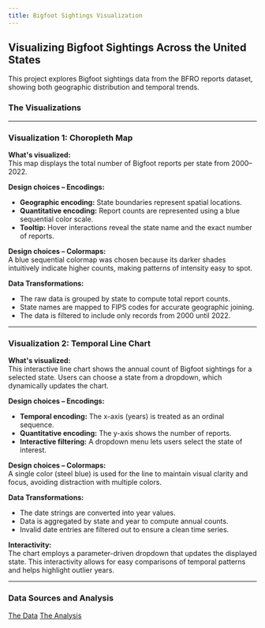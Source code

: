 ```yaml
---
title: Bigfoot Sightings Visualization
---
```



<!-- Load Vega libraries required for vegachart rendering -->
<script src="https://cdn.jsdelivr.net/npm/vega@5"></script>
<script src="https://cdn.jsdelivr.net/npm/vega-lite@5"></script>
<script src="https://cdn.jsdelivr.net/npm/vega-embed@6"></script>


<!-- Custom script to embed the charts -->
<script>
document.addEventListener('DOMContentLoaded', function() {
  var charts = document.getElementsByTagName('vegachart');
  Array.from(charts).forEach(function(chartElem) {
    var schemaURL = chartElem.getAttribute('schema-url');
    vegaEmbed(chartElem, schemaURL, {actions: false}).catch(console.error);
  });
});
</script>


## Visualizing Bigfoot Sightings Across the United States


This project explores Bigfoot sightings data from the BFRO reports dataset, showing both geographic distribution and temporal trends.


### The Visualizations


<div class="grid">
    <div class="cell">
        <vegachart schema-url="/hw5.1/choropleth.json"></vegachart>
    </div>
    <div class="cell">
        <vegachart schema-url="/hw5.1/line_chart.json"></vegachart>
    </div>
</div>


---


### Visualization 1: Choropleth Map


**What's visualized:**  
This map displays the total number of Bigfoot reports per state from 2000–2022.


**Design choices – Encodings:**  
- **Geographic encoding:** State boundaries represent spatial locations.
- **Quantitative encoding:** Report counts are represented using a blue sequential color scale.
- **Tooltip:** Hover interactions reveal the state name and the exact number of reports.


**Design choices – Colormaps:**  
A blue sequential colormap was chosen because its darker shades intuitively indicate higher counts, making patterns of intensity easy to spot.


**Data Transformations:**  
- The raw data is grouped by state to compute total report counts.
- State names are mapped to FIPS codes for accurate geographic joining.
- The data is filtered to include only records from 2000 until 2022.


---


### Visualization 2: Temporal Line Chart


**What's visualized:**  
This interactive line chart shows the annual count of Bigfoot sightings for a selected state. Users can choose a state from a dropdown, which dynamically updates the chart.


**Design choices – Encodings:**  
- **Temporal encoding:** The x-axis (years) is treated as an ordinal sequence.
- **Quantitative encoding:** The y-axis shows the number of reports.
- **Interactive filtering:** A dropdown menu lets users select the state of interest.


**Design choices – Colormaps:**  
A single color (steel blue) is used for the line to maintain visual clarity and focus, avoiding distraction with multiple colors.


**Data Transformations:**  
- The date strings are converted into year values.
- Data is aggregated by state and year to compute annual counts.
- Invalid date entries are filtered out to ensure a clean time series.


**Interactivity:**  
The chart employs a parameter-driven dropdown that updates the displayed state. This interactivity allows for easy comparisons of temporal patterns and helps highlight outlier years.


---


### Data Sources and Analysis


<a class="button" href="https://raw.githubusercontent.com/UIUC-iSchool-DataViz/is445_data/main/bfro_reports_fall2022.csv" target="_blank">The Data</a>
<a class="button" href="https://github.com/jimmy0303/jimmy0303.github.io/blob/main/hw5.1/hw5.1_analysis.ipynb" target="_blank">The Analysis</a>

